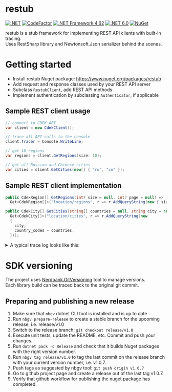 # restub

[![.NET](https://github.com/restub/restub/actions/workflows/dotnet.yml/badge.svg)](https://github.com/restub/restub/actions/workflows/dotnet.yml)
[![CodeFactor](https://www.codefactor.io/repository/github/restub/restub/badge)](https://www.codefactor.io/repository/github/restub/restub)
[![.NET Framework 4.62](https://img.shields.io/badge/.net-v4.62-yellow)](https://dotnet.microsoft.com/en-us/download/dotnet-framework/net462)
[![.NET 6.0](https://img.shields.io/badge/.net-v6.0-orange)](https://dotnet.microsoft.com/en-us/download/dotnet/6.0)
[![NuGet](https://img.shields.io/nuget/v/restub.svg)](https://nuget.org/packages/restub)

restub is a stub framework for implementing REST API clients with built-in tracing.  
Uses RestSharp library and Newtonsoft.Json serializer behind the scenes.

# Getting started

* Install restub Nuget package: https://www.nuget.org/packages/restub
* Add request and response classes used by your REST API server
* Subclass `RestubClient`, add REST API methods
* Implement authentication by subclassing `Authenticator`, if applicable

## Sample REST client usage

```c#
// connect to CDEK API
var client = new CdekClient();

// trace all API calls to the console
client.Tracer = Console.WriteLine;

// get 10 regions
var regions = client.GetRegions(size: 10);

// get all Russian and Chinese cities
var cities = client.GetCities(new[] { "ru", "cn" });
```

## Sample REST client implementation

```c#
public CdekRegion[] GetRegions(int? size = null, int? page = null) =>
  Get<CdekRegion[]>("location/regions", r => r.AddQueryString(new { size, page }));

public CdekCity[] GetCities(string[] countries = null, string city = null) =>
  Get<CdekCity[]>("location/cities", r => r.AddQueryString(new
  {
    city,
    country_codes = countries,
  }));
```

<details>
  <summary>A typical trace log looks like this:</summary>
    
```c
// GetAuthToken
-> POST https://api.edu.cdek.ru/v2/oauth/token?parameters
headers: {
  X-ApiMethodName = GetAuthToken
  Accept = application/json, text/json, text/x-json, text/javascript, application/xml, text/xml
  Content-type = application/json
}
body: null

<- OK 200 (OK) https://api.edu.cdek.ru/v2/oauth/token?parameters
timings: {
  started: 2022-08-31 15:30:57
  elapsed: 0:00:00.812
}
headers: {
  Transfer-Encoding = chunked
  Connection = keep-alive
  Keep-Alive = timeout=15
  Vary = Accept-Encoding
  Pragma = no-cache
  X-Content-Type-Options = nosniff
  X-XSS-Protection = 1; mode=block
  X-Frame-Options = DENY
  Content-Encoding = 
  Cache-Control = no-store
  Content-Type = application/json;charset=utf-8
  Date = Wed, 31 Aug 2022 12:30:59 GMT
  Server = QRATOR
}
body: {
  "access_token": "eyJhbGciOiJSUzI1NiIsInR5cCI...8yToig",
  "token_type": "bearer",
  "expires_in": 3599,
  "scope": "order:all payment:all",
  "jti": "8d70741f-8776-411c-80f1-f870b608bc52"
}

// GetRegions
-> GET https://api.edu.cdek.ru/v2/location/regions?page=3
headers: {
  X-ApiMethodName = GetRegions
  Authorization = Bearer eyJhbGciOiJSUzI1NiIsInR5cCI...8yToig
  Accept = application/json, text/json, text/x-json, text/javascript, application/xml, text/xml
}

<- ERROR 400 (BadRequest) https://api.edu.cdek.ru/v2/location/regions?page=3
timings: {
  started: 2022-09-17 02:51:56
  elapsed: 0:00:00.063
}
headers: {
  Server = QRATOR
  Date = Fri, 16 Sep 2022 23:51:57 GMT
  Transfer-Encoding = chunked
  Connection = keep-alive
  Keep-Alive = timeout=15
  X-Content-Type-Options = nosniff
  X-XSS-Protection = 1; mode=block
  Cache-Control = no-store, must-revalidate, no-cache, max-age=0
  Pragma = no-cache
  X-Frame-Options = DENY
  Content-Type = application/json
  Expires = 0
}
body: {
  "errors": [
    {
      "code": "v2_field_is_empty",
      "message": "[size] is empty"
    }
  ]
}
```
</details>

# SDK versioning

The project uses [Nerdbank.GitVersioning](https://github.com/dotnet/Nerdbank.GitVersioning) tool to manage versions.  
Each library build can be traced back to the original git commit.

## Preparing and publishing a new release

1. Make sure that `nbgv` dotnet CLI tool is installed and is up to date
2. Run `nbgv prepare-release` to create a stable branch for the upcoming release, i.e. release/v1.0
3. Switch to the release branch: `git checkout release/v1.0`
4. Execute unit tests, update the README, etc. Commit and push your changes.
5. Run `dotnet pack -c Release` and check that it builds Nuget packages with the right version number.
6. Run `nbgv tag release/v1.0` to tag the last commit on the release branch with your current version number, i.e. v1.0.7.
7. Push tags as suggested by nbgv tool: `git push origin v1.0.7`
8. Go to github project page and create a release out of the last tag v1.0.7.
9. Verify that github workflow for publishing the nuget package has completed.
